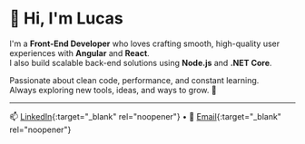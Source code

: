# 👋 Hi, I'm Lucas

I'm a **Front-End Developer** who loves crafting smooth, high-quality user experiences with **Angular** and **React**.  
I also build scalable back-end solutions using **Node.js** and **.NET Core**.  

Passionate about clean code, performance, and constant learning.  
Always exploring new tools, ideas, and ways to grow. 🚀  

---

📫 [LinkedIn](https://www.linkedin.com/in/lucas-silva-porto-826240209/){:target="_blank" rel="noopener"} • 📩 [Email](mailto:lucassporto.contato@gmail.com){:target="_blank" rel="noopener"}
